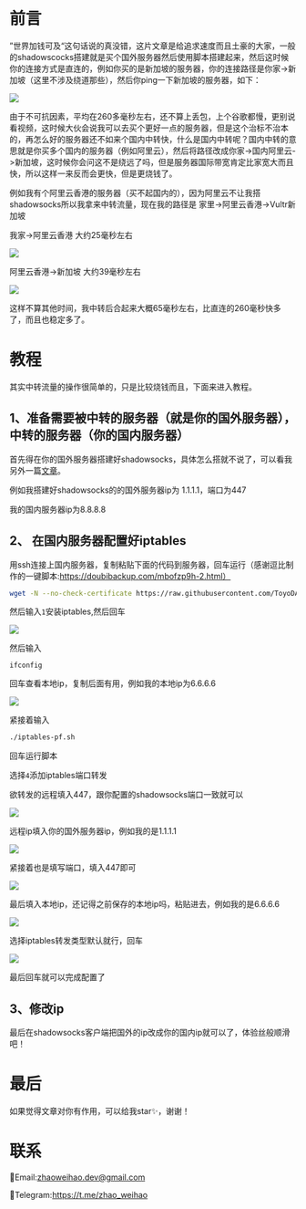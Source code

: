 # 前言

  ”世界加钱可及“这句话说的真没错，这片文章是给追求速度而且土豪的大家，一般的shadowscocks搭建就是买个国外服务器然后使用脚本搭建起来，然后这时候你的连接方式是直连的，例如你买的是新加坡的服务器，你的连接路径是你家->新加坡（这里不涉及绕道那些），然后你ping一下新加坡的服务器，如下：

![](./images/transit/3.png)

由于不可抗因素，平均在260多毫秒左右，还不算上丢包，上个谷歌都慢，更别说看视频，这时候大伙会说我可以去买个更好一点的服务器，但是这个治标不治本的，再怎么好的服务器还不如来个国内中转快，什么是国内中转呢？国内中转的意思就是你买多个国内的服务器（例如阿里云），然后将路径改成你家->国内阿里云->新加坡，这时候你会问这不是绕远了吗，但是服务器国际带宽肯定比家宽大而且快，所以这样一来反而会更快，但是更烧钱了。

例如我有个阿里云香港的服务器（买不起国内的），因为阿里云不让我搭shadowsocks所以我拿来中转流量，现在我的路径是 家里->阿里云香港->Vultr新加坡

我家->阿里云香港 大约25毫秒左右

![](./images/transit/1.png)

阿里云香港->新加坡 大约39毫秒左右

![](./images/transit/2.png)

这样不算其他时间，我中转后合起来大概65毫秒左右，比直连的260毫秒快多了，而且也稳定多了。



# 教程

  其实中转流量的操作很简单的，只是比较烧钱而且，下面来进入教程。

## 1、准备需要被中转的服务器（就是你的国外服务器）， 中转的服务器（你的国内服务器）

首先得在你的国外服务器搭建好shadowsocks，具体怎么搭就不说了，可以看我另外一篇[文章](./README.md.)。

例如我搭建好shadowsocks的的国外服务器ip为 1.1.1.1，端口为447

我的国内服务器ip为8.8.8.8

## 2、 在国内服务器配置好iptables

用ssh连接上国内服务器，复制粘贴下面的代码到服务器，回车运行（感谢逗比制作的一键脚本:https://doubibackup.com/mbofzp9h-2.html）

```bash
wget -N --no-check-certificate https://raw.githubusercontent.com/ToyoDAdoubiBackup/doubi/master/iptables-pf.sh && chmod +x iptables-pf.sh && bash iptables-pf.sh
```

然后输入`1`安装iptables,然后回车

![](./images/transit/4.png)

然后输入 

```
ifconfig
```

回车查看本地ip，复制后面有用，例如我的本地ip为6.6.6.6

![](./images/transit/5.png)



紧接着输入

```bash
./iptables-pf.sh
```

回车运行脚本

选择`4`添加iptables端口转发

欲转发的远程填入447，跟你配置的shadowsocks端口一致就可以

![](./images/transit/6.png)

远程ip填入你的国外服务器ip，例如我的是1.1.1.1

![](./images/transit/7.png)

紧接着也是填写端口，填入447即可

![](./images/transit/8.png)

最后填入本地ip，还记得之前保存的本地ip吗，粘贴进去，例如我的是6.6.6.6

![](./images/transit/9.png)

选择iptables转发类型默认就行，回车

![](./images/transit/10.png)

最后回车就可以完成配置了

## 3、修改ip

最后在shadowsocks客户端把国外的ip改成你的国内ip就可以了，体验丝般顺滑吧！



# 最后

如果觉得文章对你有作用，可以给我star✨，谢谢！



# 联系

📮Email:zhaoweihao.dev@gmail.com

📰Telegram:https://t.me/zhao_weihao